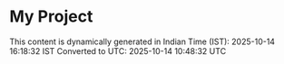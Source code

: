 # My Project

This content is dynamically generated in Indian Time (IST): 2025-10-14 16:18:32 IST
Converted to UTC: 2025-10-14 10:48:32 UTC
